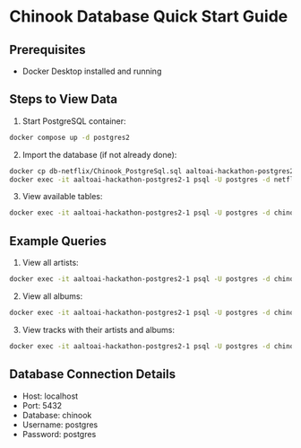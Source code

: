 # Chinook Database Quick Start Guide

## Prerequisites
- Docker Desktop installed and running

## Steps to View Data

1. Start PostgreSQL container:
```bash
docker compose up -d postgres2
```

2. Import the database (if not already done):
```bash
docker cp db-netflix/Chinook_PostgreSql.sql aaltoai-hackathon-postgres2-1:/tmp/
docker exec -it aaltoai-hackathon-postgres2-1 psql -U postgres -d netflixdb -f /tmp/Chinook_PostgreSql.sql
```

3. View available tables:
```bash
docker exec -it aaltoai-hackathon-postgres2-1 psql -U postgres -d chinook -c "\dt"
```

## Example Queries

1. View all artists:
```bash
docker exec -it aaltoai-hackathon-postgres2-1 psql -U postgres -d chinook -c "SELECT * FROM artist;"
```

2. View all albums:
```bash
docker exec -it aaltoai-hackathon-postgres2-1 psql -U postgres -d chinook -c "SELECT * FROM album;"
```

3. View tracks with their artists and albums:
```bash
docker exec -it aaltoai-hackathon-postgres2-1 psql -U postgres -d chinook -c "SELECT t.name as track_name, a.title as album_title, ar.name as artist_name FROM track t JOIN album a ON t.album_id = a.album_id JOIN artist ar ON a.artist_id = ar.artist_id LIMIT 5;"
```

## Database Connection Details
- Host: localhost
- Port: 5432
- Database: chinook
- Username: postgres
- Password: postgres 